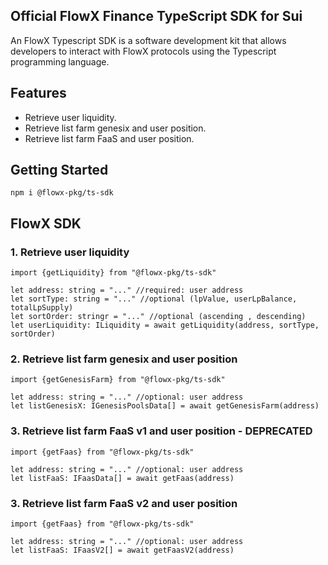 ## Official FlowX Finance TypeScript SDK for Sui
An FlowX Typescript SDK is a software development kit that allows developers to interact with FlowX protocols using the Typescript programming language. 

## Features

- Retrieve user liquidity.
- Retrieve list farm genesix and user position.
- Retrieve list farm FaaS and user position.

## Getting Started

```
npm i @flowx-pkg/ts-sdk
```

## FlowX SDK
### 1. Retrieve user liquidity
```
import {getLiquidity} from "@flowx-pkg/ts-sdk"

let address: string = "..." //required: user address
let sortType: string = "..." //optional (lpValue, userLpBalance, totalLpSupply)
let sortOrder: stringr = "..." //optional (ascending , descending)
let userLiquidity: ILiquidity = await getLiquidity(address, sortType, sortOrder)
```
### 2. Retrieve list farm genesix and user position
```
import {getGenesisFarm} from "@flowx-pkg/ts-sdk"

let address: string = "..." //optional: user address
let listGenesisX: IGenesisPoolsData[] = await getGenesisFarm(address)
```

### 3. Retrieve list farm FaaS v1 and user position  - DEPRECATED

```
import {getFaas} from "@flowx-pkg/ts-sdk"

let address: string = "..." //optional: user address
let listFaaS: IFaasData[] = await getFaas(address)
```

### 3. Retrieve list farm FaaS v2 and user position

```
import {getFaas} from "@flowx-pkg/ts-sdk"

let address: string = "..." //optional: user address
let listFaaS: IFaasV2[] = await getFaasV2(address)
```
